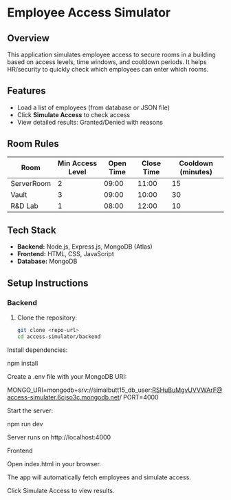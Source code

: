 # Employee Access Simulator

## Overview
This application simulates employee access to secure rooms in a building based on access levels, time windows, and cooldown periods. It helps HR/security to quickly check which employees can enter which rooms.

## Features
- Load a list of employees (from database or JSON file)
- Click **Simulate Access** to check access
- View detailed results: Granted/Denied with reasons

## Room Rules
| Room        | Min Access Level | Open Time | Close Time | Cooldown (minutes) |
|-------------|-----------------|-----------|------------|------------------|
| ServerRoom  | 2               | 09:00     | 11:00      | 15               |
| Vault       | 3               | 09:00     | 10:00      | 30               |
| R&D Lab     | 1               | 08:00     | 12:00      | 10               |

## Tech Stack
- **Backend:** Node.js, Express.js, MongoDB (Atlas)
- **Frontend:** HTML, CSS, JavaScript
- **Database:** MongoDB

## Setup Instructions

### Backend
1. Clone the repository:
   ```bash
   git clone <repo-url>
   cd access-simulator/backend
Install dependencies:

npm install


Create a .env file with your MongoDB URI:

MONGO_URI=mongodb+srv://simalbutt15_db_user:RSHuBuMgvUVVWArF@access-simulater.6cjso3c.mongodb.net/
PORT=4000


Start the server:

npm run dev


Server runs on http://localhost:4000

Frontend

Open index.html in your browser.

The app will automatically fetch employees and simulate access.

Click Simulate Access to view results.